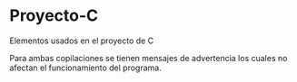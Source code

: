 # Proyecto-C
Elementos usados en el proyecto de C

Para ambas copilaciones se tienen mensajes de advertencia
los cuales no afectan el funcionamiento del programa.
